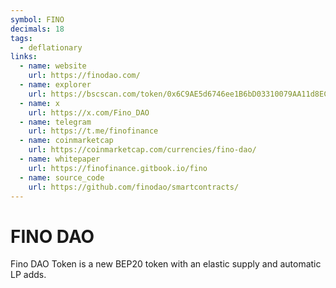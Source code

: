 ```yaml
---
symbol: FINO
decimals: 18
tags:
  - deflationary
links:
  - name: website
    url: https://finodao.com/
  - name: explorer
    url: https://bscscan.com/token/0x6C9AE5d6746ee1B6bD03310079AA11d8EC409212
  - name: x
    url: https://x.com/Fino_DAO
  - name: telegram
    url: https://t.me/finofinance
  - name: coinmarketcap
    url: https://coinmarketcap.com/currencies/fino-dao/
  - name: whitepaper
    url: https://finofinance.gitbook.io/fino
  - name: source_code
    url: https://github.com/finodao/smartcontracts/
---
```


# FINO DAO

Fino DAO Token is a new BEP20 token with an elastic supply and automatic LP adds.
